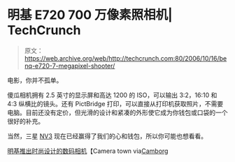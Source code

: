 # 明基 E720 700 万像素照相机| TechCrunch

> 原文：<https://web.archive.org/web/http://techcrunch.com:80/2006/10/16/benq-e720-7-megapixel-shooter/>

电影，你并不孤单。

傻瓜相机拥有 2.5 英寸的显示屏和高达 1200 的 ISO，可以输出 3:2，16:10 和 4:3 纵横比的镜头。还有 PictBridge 打印，可以直接从打印机获取照片，不需要电脑。目前还没有定价，但光滑的设计和紧凑的外形使它成为你钱包或口袋的一个很好的补充。

当然，三星 [NV3](https://web.archive.org/web/20160520003129/http://crunchgear.com/2006/10/09/battle-test-samsung-nv3/) 现在已经赢得了我们的心和钱包，所以你可能也想看看。

[明基推出时尚设计的数码相机](https://web.archive.org/web/20160520003129/http://www.cameratown.com/news/news.cfm/hurl/id%7C3210)【Camera town via[Camborg](https://web.archive.org/web/20160520003129/http://www.camborg.com/digitalcamera/2006/10/the_new_benq_e7.html)